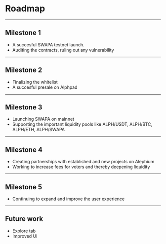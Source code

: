 # Roadmap
---
## Milestone 1
- A succesful SWAPA testnet launch.
- Auditing the contracts, ruling out any vulnerability
---
## Milestone 2
- Finalizing the whitelist
- A succesful presale on Alphpad
---
## Milestone 3
- Launching SWAPA on mainnet  
- Supporting the important liquidity pools like ALPH/USDT, ALPH/BTC, ALPH/ETH, ALPH/SWAPA
---
## Milestone 4
- Creating partnerships with established and new projects on Alephium
- Working to increase fees for voters and thereby deepening liquidity
---
## Milestone 5
- Continuing to expand and improve the user experience
---
## Future work
- Explore tab
- Improved UI
